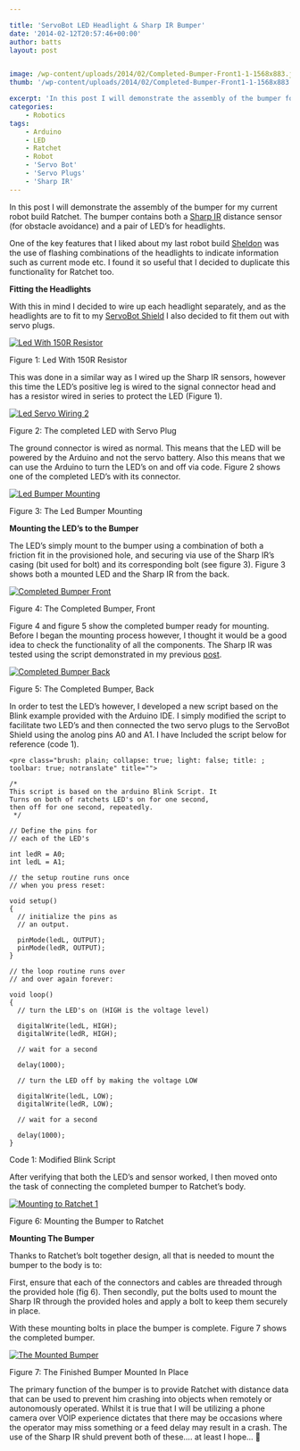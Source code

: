 ```yaml
---

title: 'ServoBot LED Headlight & Sharp IR Bumper'
date: '2014-02-12T20:57:46+00:00'
author: batts
layout: post


image: /wp-content/uploads/2014/02/Completed-Bumper-Front1-1-1568x883.jpg
thumb: '/wp-content/uploads/2014/02/Completed-Bumper-Front1-1-1568x883.jpg'

excerpt: 'In this post I will demonstrate the assembly of the bumper for my current robot build Ratchet. The bumper contains both'
categories:
    - Robotics
tags:
    - Arduino
    - LED
    - Ratchet
    - Robot
    - 'Servo Bot'
    - 'Servo Plugs'
    - 'Sharp IR'
---
```


In this post I will demonstrate the assembly of the bumper for my current robot build Ratchet. The bumper contains both a [Sharp IR](/journal/arduino-and-the-sharp-ir-proximity-sensor/ "Arduino and the Sharp IR Proximity Sensor") distance sensor (for obstacle avoidance) and a pair of LED’s for headlights.

One of the key features that I liked about my last robot build [Sheldon](/journal/rip-sheldon-1-0-hello-sheldon-2-0/ "RIP Sheldon 1.0 – Hello Sheldon 2.0") was the use of flashing combinations of the headlights to indicate information such as current mode etc. I found it so useful that I decided to duplicate this functionality for Ratchet too.

**Fitting the Headlights**

With this in mind I decided to wire up each headlight separately, and as the headlights are to fit to my [ServoBot Shield](/journal/the-servobot-shield/ "The ServoBot Shield") I also decided to fit them out with servo plugs.

[![Led With 150R Resistor](/wp-content/uploads/2014/02/Led-Servo-Wiring-1-1024x576.jpg)](/wp-content/uploads/2014/02/Led-Servo-Wiring-1.jpg)

<span class="caption">Figure 1: Led With 150R Resistor</span>

This was done in a similar way as I wired up the Sharp IR sensors, however this time the LED’s positive leg is wired to the signal connector head and has a resistor wired in series to protect the LED (Figure 1).

[![Led Servo Wiring 2](/wp-content/uploads/2014/02/Led-Servo-Wiring-2-1024x576.jpg)](/wp-content/uploads/2014/02/Led-Servo-Wiring-2.jpg)

<span class="caption">Figure 2: The completed LED with Servo Plug</span>

The ground connector is wired as normal. This means that the LED will be powered by the Arduino and not the servo battery. Also this means that we can use the Arduino to turn the LED’s on and off via code. Figure 2 shows one of the completed LED’s with its connector.

[![Led Bumper Mounting](/wp-content/uploads/2014/02/Led-Bumper-Mounting-1024x576.jpg)](/wp-content/uploads/2014/02/Led-Bumper-Mounting.jpg)

<span class="caption">Figure 3: The Led Bumper Mounting</span>

**Mounting the LED’s to the Bumper**

The LED’s simply mount to the bumper using a combination of both a friction fit in the provisioned hole, and securing via use of the Sharp IR’s casing (bit used for bolt) and its corresponding bolt (see figure 3). Figure 3 shows both a mounted LED and the Sharp IR from the back.

[![Completed Bumper Front](/wp-content/uploads/2014/02/Completed-Bumper-Front-1024x576.jpg)](/wp-content/uploads/2014/02/Completed-Bumper-Front.jpg)

<span class="caption">Figure 4: The Completed Bumper, Front</span>

Figure 4 and figure 5 show the completed bumper ready for mounting. Before I began the mounting process however, I thought it would be a good idea to check the functionality of all the components. The Sharp IR was tested using the script demonstrated in my previous [post](/journal/arduino-and-the-sharp-ir-proximity-sensor/ "Arduino and the Sharp IR Proximity Sensor").

[![Completed Bumper Back](/wp-content/uploads/2014/02/Completed-Bumper-Back-1024x576.jpg)](/wp-content/uploads/2014/02/Completed-Bumper-Back.jpg)

<span class="caption">Figure 5: The Completed Bumper, Back</span>

In order to test the LED’s however, I developed a new script based on the Blink example provided with the Arduino IDE. I simply modified the script to facilitate two LED’s and then connected the two servo plugs to the ServoBot Shield using the anolog pins A0 and A1. I have Included the script below for reference (code 1).

```
<pre class="brush: plain; collapse: true; light: false; title: ; toolbar: true; notranslate" title="">

/*
This script is based on the arduino Blink Script. It 
Turns on both of ratchets LED's on for one second, 
then off for one second, repeatedly.
 */
 
// Define the pins for 
// each of the LED's

int ledR = A0;
int ledL = A1;

// the setup routine runs once 
// when you press reset:

void setup() 
{                
  // initialize the pins as 
  // an output.
  
  pinMode(ledL, OUTPUT); 
  pinMode(ledR, OUTPUT);  
}

// the loop routine runs over 
// and over again forever:

void loop() 
{
  // turn the LED's on (HIGH is the voltage level)
  
  digitalWrite(ledL, HIGH);
  digitalWrite(ledR, HIGH);  
  
  // wait for a second
  
  delay(1000);
  
  // turn the LED off by making the voltage LOW
  
  digitalWrite(ledL, LOW);
  digitalWrite(ledR, LOW);  
  
  // wait for a second
  
  delay(1000);               
}

```

<span class="caption">Code 1: Modified Blink Script</span>

After verifying that both the LED’s and sensor worked, I then moved onto the task of connecting the completed bumper to Ratchet’s body.

[![Mounting to Ratchet 1](/wp-content/uploads/2014/02/Mounting-to-Ratchet-1-1024x576.jpg)](/wp-content/uploads/2014/02/Mounting-to-Ratchet-1.jpg)

<span class="caption">Figure 6: Mounting the Bumper to Ratchet</span>

**Mounting The Bumper**

Thanks to Ratchet’s bolt together design, all that is needed to mount the bumper to the body is to:

First, ensure that each of the connectors and cables are threaded through the provided hole (fig 6). Then secondly, put the bolts used to mount the Sharp IR through the provided holes and apply a bolt to keep them securely in place.

With these mounting bolts in place the bumper is complete. Figure 7 shows the completed bumper.

[![The Mounted Bumper](/wp-content/uploads/2014/02/The-Mounted-Bumper-1024x576.jpg)](/wp-content/uploads/2014/02/The-Mounted-Bumper.jpg)

<span class="caption">Figure 7: The Finished Bumper Mounted In Place</span>

The primary function of the bumper is to provide Ratchet with distance data that can be used to prevent him crashing into objects when remotely or autonomously operated. Whilst it is true that I will be utilizing a phone camera over VOIP experience dictates that there may be occasions where the operator may miss something or a feed delay may result in a crash. The use of the Sharp IR shuld prevent both of these…. at least I hope… 🙂